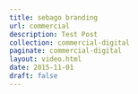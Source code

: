 ```yaml
---
title: sebago branding
url: commercial
description: Test Post
collection: commercial-digital
paginate: commercial-digital
layout: video.html
date: 2015-11-01
draft: false
---
```

